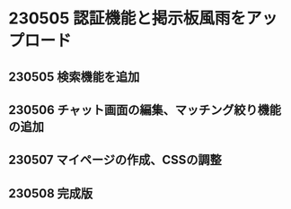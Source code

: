 # 230505 認証機能と掲示板風雨をアップロード

## 230505 検索機能を追加

## 230506 チャット画面の編集、マッチング絞り機能の追加

## 230507 マイページの作成、CSSの調整

## 230508 完成版